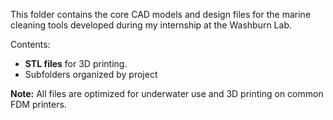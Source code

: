 This folder contains the core CAD models and design files for the marine cleaning tools developed during my internship at the Washburn Lab.

Contents:
- **STL files** for 3D printing.
- Subfolders organized by project

**Note:** All files are optimized for underwater use and 3D printing on common FDM printers.
